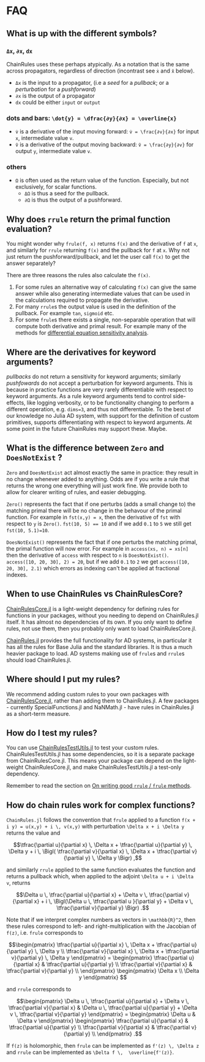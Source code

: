 # FAQ

## What is up with the different symbols?

### `Δx`, `∂x`, `dx`
ChainRules uses these perhaps atypically.
As a notation that is the same across propagators, regardless of direction (incontrast see `ẋ` and `x̄` below).

 - `Δx` is the input to a propagator, (i.e a _seed_ for a _pullback_; or a _perturbation_ for a _pushforward_)
 - `∂x` is the output of a propagator
 - `dx` could be either `input` or `output`


### dots and bars: ``\dot{y} = \dfrac{∂y}{∂x} = \overline{x}``
 - `v̇` is a derivative of the input moving forward: ``v̇ = \frac{∂v}{∂x}`` for input ``x``, intermediate value ``v``.
 - `v̄` is a derivative of the output moving backward: ``v̄ = \frac{∂y}{∂v}`` for output ``y``, intermediate value ``v``.

### others
 - `Ω` is often used as the return value of the function. Especially, but not exclusively, for scalar functions.
     - `ΔΩ` is thus a seed for the pullback.
     - `∂Ω` is thus the output of a pushforward.


## Why does `rrule` return the primal function evaluation?
You might wonder why `frule(f, x)` returns `f(x)` and the derivative of `f` at `x`, and similarly for `rrule` returning `f(x)` and the pullback for `f` at `x`.
Why not just return the pushforward/pullback, and let the user call `f(x)` to get the answer separately?

There are three reasons the rules also calculate the `f(x)`.
1. For some rules an alternative way of calculating `f(x)` can give the same answer while also generating intermediate values that can be used in the calculations required to propagate the derivative.
2. For many `rrule`s the output value is used in the definition of the pullback. For example `tan`, `sigmoid` etc.
3. For some `frule`s there exists a single, non-separable operation that will compute both derivative and primal result. For example many of the methods for [differential equation sensitivity analysis](https://docs.juliadiffeq.org/stable/analysis/sensitivity/#sensitivity-1).

## Where are the derivatives for keyword arguments?
_pullbacks_ do not return a sensitivity for keyword arguments;
similarly _pushfowards_ do not accept a perturbation for keyword arguments.
This is because in practice functions are very rarely differentiable with respect to keyword arguments.
As a rule keyword arguments tend to control side-effects, like logging verbosity,
or to be functionality changing to perform a different operation, e.g. `dims=3`, and thus not differentiable.
To the best of our knowledge no Julia AD system, with support for the definition of custom primitives, supports differentiating with respect to keyword arguments.
At some point in the future ChainRules may support these. Maybe.


## What is the difference between `Zero` and `DoesNotExist` ?
`Zero` and `DoesNotExist` act almost exactly the same in practice: they result in no change whenever added to anything.
Odds are if you write a rule that returns the wrong one everything will just work fine.
We provide both to allow for clearer writing of rules, and easier debugging.

`Zero()` represents the fact that if one perturbs (adds a small change to) the matching primal there will be no change in the behavour of the primal function.
For example in `fst(x,y) = x`, then the derivative of `fst` with respect to `y` is `Zero()`.
`fst(10, 5) == 10` and if we add `0.1` to `5` we still get `fst(10, 5.1)=10`.

`DoesNotExist()` represents the fact that if one perturbs the matching primal, the primal function will now error.
For example in `access(xs, n) = xs[n]` then the derivative of `access` with respect to `n` is `DoesNotExist()`.
`access([10, 20, 30], 2) = 20`, but if we add `0.1` to `2` we get `access([10, 20, 30], 2.1)` which errors as indexing can't be applied at fractional indexes.


## When to use ChainRules vs ChainRulesCore?

[ChainRulesCore.jl](https://github.com/JuliaDiff/ChainRulesCore.jl) is a light-weight dependency for defining rules for functions in your packages, without you needing to depend on ChainRules.jl itself.
It has almost no dependencies of its own.
If you only want to define rules, not use them, then you probably only want to load ChainRulesCore.jl.

[ChainRules.jl](https://github.com/JuliaDiff/ChainRules.jl) provides the full functionality for AD systems, in particular it has all the rules for Base Julia and the standard libraries.
It is thus a much heavier package to load.
AD systems making use of `frule`s and `rrule`s should load ChainRules.jl.

## Where should I put my rules?

We recommend adding custom rules to your own packages with [ChainRulesCore.jl](https://github.com/JuliaDiff/ChainRulesCore.jl), rather than adding them to ChainRules.jl.
A few packages - currently SpecialFunctions.jl and NaNMath.jl - have rules in ChainRules.jl as a short-term measure.

## How do I test my rules?

You can use [ChainRulesTestUtils.jl](https://github.com/JuliaDiff/ChainRulesTestUtils.jl) to test your custom rules.
ChainRulesTestUtils.jl has some dependencies, so it is a separate package from ChainRulesCore.jl.
This means your package can depend on the light-weight ChainRulesCore.jl, and make ChainRulesTestUtils.jl a test-only dependency.

Remember to read the section on [On writing good `rrule` / `frule` methods](@ref).

## How do chain rules work for complex functions?

`ChainRules.jl` follows the convention that `frule` applied to a function ``f(x + i y) = u(x,y) + i \, v(x,y)`` with perturbation ``\Delta x + i \Delta y`` returns the value and
```math
\tfrac{\partial u}{\partial x} \, \Delta x + \tfrac{\partial u}{\partial y} \, \Delta y + i \, \Bigl( \tfrac{\partial v}{\partial x} \, \Delta x + \tfrac{\partial v}{\partial y} \, \Delta y \Bigr)
,
```
and similarly `rrule` applied to the same function evaluates the function and returns a pullback which, when applied to the adjoint ``\Delta u + i \Delta v``, returns
```math
\Delta u \, \tfrac{\partial u}{\partial x} + \Delta v \, \tfrac{\partial v}{\partial x} + i \, \Bigl(\Delta u \, \tfrac{\partial u }{\partial y} + \Delta v \, \tfrac{\partial v}{\partial y} \Bigr)
.
```
Note that if we interpret complex numbers as vectors in ``\mathbb{R}^2``, then these rules correspond to left- and right-multiplication with the Jacobian of ``f(z)``, i.e. `frule` corresponds to
```math
\begin{pmatrix}
\tfrac{\partial u}{\partial x} \, \Delta x + \tfrac{\partial u}{\partial y} \, \Delta y
\\
\tfrac{\partial v}{\partial x} \, \Delta x + \tfrac{\partial v}{\partial y} \, \Delta y
\end{pmatrix}
=
\begin{pmatrix}
\tfrac{\partial u}{\partial x} & \tfrac{\partial u}{\partial y} \\
\tfrac{\partial v}{\partial x} & \tfrac{\partial v}{\partial y} \\
\end{pmatrix}
\begin{pmatrix}
\Delta x \\ \Delta y
\end{pmatrix}

```
and `rrule` corresponds to
```math
\begin{pmatrix}
\Delta u \, \tfrac{\partial u}{\partial x} + \Delta v \, \tfrac{\partial v}{\partial x}
&
\Delta u \, \tfrac{\partial u}{\partial y} + \Delta v \, \tfrac{\partial v}{\partial y}
\end{pmatrix}
=
\begin{pmatrix}
\Delta u & \Delta v
\end{pmatrix}
\begin{pmatrix}
\tfrac{\partial u}{\partial x} & \tfrac{\partial u}{\partial y} \\
\tfrac{\partial v}{\partial x} & \tfrac{\partial v}{\partial y} \\
\end{pmatrix}
.
```

If ``f(z)`` is holomorphic, then `frule` can be implemented as ``f'(z) \, \Delta z`` and `rrule` can be implemented as ``\Delta f \,  \overline{f'(z)}``.
